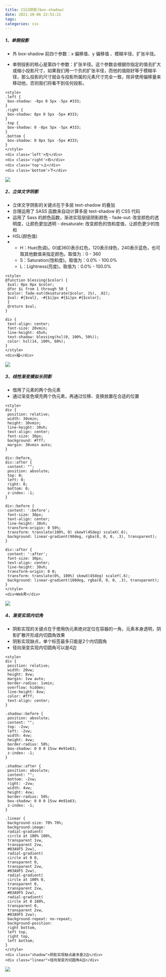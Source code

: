 ```yaml
---
title: CSS3阴影(box-shadow)
date: 2021-10-06 22:51:21
tags:
categories: css
---
```


##### 1、单侧投影

- 外 box-shadow 前四个参数：x 偏移值、y 偏移值 、模糊半径、扩张半径。 

- 单侧投影的核心是第四个参数：扩张半径。这个参数会根据你指定的值去扩大或缩小投影尺寸，如果我们用一个负的扩张半径，而他的值刚好等于模糊半径，那么投影的尺寸就会与投影所属的元素尺寸完全一致，除非使用偏移量来移动他，否则我们将看不到任何投影。

```
<style>
.left {
 box-shadow: -8px 0 5px -5px #333;
}
.right {
 box-shadow: 8px 0 5px -5px #333;
}
.top {
 box-shadow: 0 -8px 5px -5px #333;
}
.bottom {
 box-shadow: 0 8px 5px -5px #333;
}
</style>
<div class='left'>左</div>
<div class='right'>右</div>
<div class='top'>上</div>
<div class='bottom'>下</div>
```

![](https://s3.bmp.ovh/imgs/2021/10/990e7064af72aa94.png)

##### 2、立体文字阴影

- 立体文字阴影的关键点在于多层 text-shadow 的叠加
- 合理运用了 SASS 函数来自动计算多层 text-shadow 的 CSS 代码
- 运用了 Sass 的颜色函数，渐进实现层级阴影颜色 - fade-out: 改变颜色的透明度，让颜色更加透明 - desaturate: 改变颜色的饱和度值，让颜色更少的饱和
- HSL(颜色值)
- - H：Hue(色调)。0(或360)表示红色，120表示绿色，240表示蓝色，也可取其他数值来指定颜色。取值为：0 - 360
  - S：Saturation(饱和度)。取值为：0.0% - 100.0%
  - L：Lightness(亮度)。取值为：0.0% - 100.0%

```
<style>
@function blessing($color) {
 $val: 0px 0px $color;
 @for $i from 1 through 50 {
 $color: fade-out(desaturate($color, 1%), .02);
 $val: #{$val}, -#{$i}px #{$i}px #{$color};
 }
 @return $val;
}

div {
 text-align: center;
 font-size: 20vmin;
 line-height: 45vh;
 text-shadow: blessing(hsl(0, 100%, 50%));
 color: hsl(14, 100%, 60%);
}
</style>
<div>福</div>
```

![](https://s3.bmp.ovh/imgs/2021/10/d8c04e272d3e7109.png)

##### 3、线性渐变模拟长阴影

- 借用了元素的两个伪元素
- 通过渐变色填充两个伪元素，再通过位移、变换放置在合适的位置

```
<style>
div {
 position: relative;
 width: 30vmin;
 height: 30vmin;
 line-height: 30vh;
 text-align: center;
 font-size: 30px;
 background: #fff;
 margin: 30vmin auto;
}

div::before,
div::after {
 content: "";
 position: absolute;
 top: 0;
 left: 0;
 right: 0;
 bottom: 0;
 z-index: -1;
}

div::before {
 content: ':before';
 font-size: 30px;
 text-align: center;
 line-height: 30vh;
 transform-origin: 0 50%;
 transform: translate(100%, 0) skewY(45deg) scaleX(.6);
 background: linear-gradient(90deg, rgba(0, 0, 0, .3), transparent);
}

div::after {
 content: ':after';
 font-size: 30px;
 text-align: center;
 line-height: 30vh;
 transform-origin: 0 0;
 transform: translate(0%, 100%) skewX(45deg) scaleY(.6);
 background: linear-gradient(180deg, rgba(0, 0, 0, .3), transparent);
}
</style>
<div>Web秀</div>
```

![](https://s3.bmp.ovh/imgs/2021/10/ca90721fe4663ef1.png)

##### 4、渐变实现内切角

- 阴影实现的关键点在于使用伪元素绝对定位在容器的一角，元素本身透明，阴影扩散开形成内切圆角效果
- 阴影实现缺点，单个标签最多只能是2个内切圆角
- 径向渐变实现内切圆角可以是4边

```
<style>
div {
 position: relative;
 width: 20vw;
 height: 8vw;
 margin: 1vw auto;
 border-radius: 1vmin;
 overflow: hidden;
 line-height: 8vw;
 color: #fff;
 text-align: center;
}

.shadow::before {
 position: absolute;
 content: "";
 top: -2vw;
 left: -2vw;
 width: 4vw;
 height: 4vw;
 border-radius: 50%;
 box-shadow: 0 0 0 15vw #e91e63; 
 z-index: -1;
}

.shadow::after {
 position: absolute;
 content: "";
 bottom: -2vw;
 right: -2vw;
 width: 4vw;
 height: 4vw;
 border-radius: 50%;
 box-shadow: 0 0 0 15vw #e91e63; 
 z-index: -1;
}

.linear {
 background-size: 70% 70%;
 background-image: 
 radial-gradient(
 circle at 100% 100%, 
 transparent 1vw, 
 transparent 2vw, 
 #03A9F5 2vw),
 radial-gradient(
 circle at 0 0, 
 transparent 0, 
 transparent 2vw, 
 #03A9F5 2vw),
 radial-gradient(
 circle at 100% 0, 
 transparent 0, 
 transparent 2vw, 
 #03A9F5 2vw),
 radial-gradient(
 circle at 0 100%, 
 transparent 0, 
 transparent 2vw, 
 #03A9F5 2vw);
 background-repeat: no-repeat;
 background-position: 
 right bottom, 
 left top, 
 right top, 
 left bottom;
}
</style>
<div class="shadow">阴影实现缺点最多是2边</div>
<div class="linear">径向渐变内切圆角4边</div>
```

![](https://s3.bmp.ovh/imgs/2021/10/f96a46e2de9e4910.png)